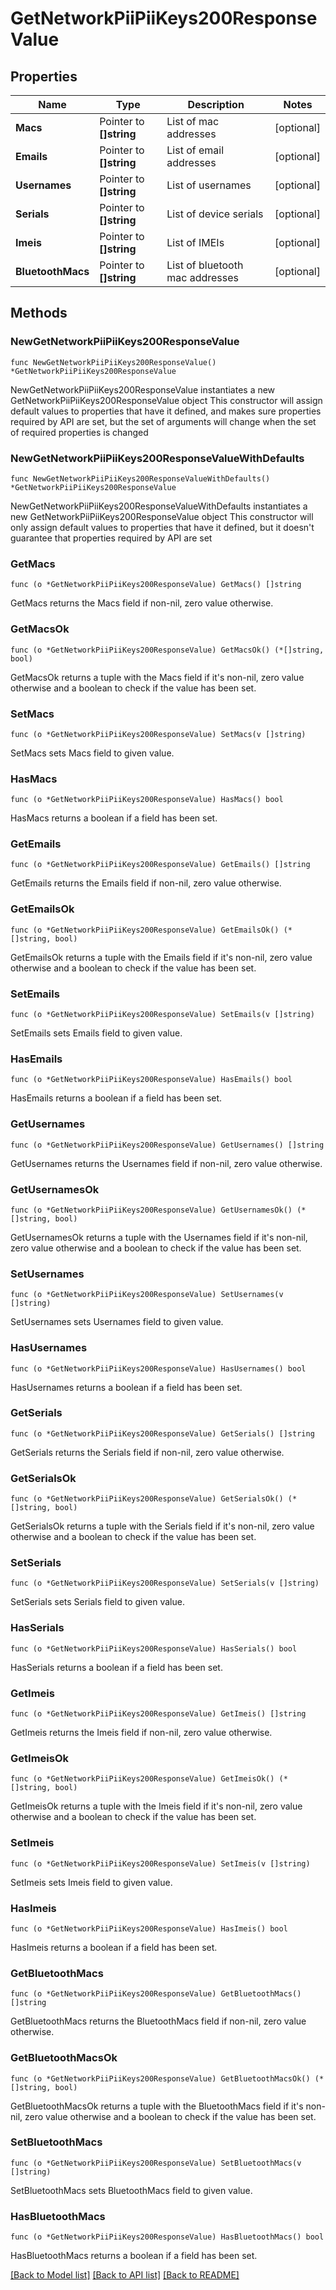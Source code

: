 # GetNetworkPiiPiiKeys200ResponseValue

## Properties

Name | Type | Description | Notes
------------ | ------------- | ------------- | -------------
**Macs** | Pointer to **[]string** | List of mac addresses | [optional] 
**Emails** | Pointer to **[]string** | List of email addresses | [optional] 
**Usernames** | Pointer to **[]string** | List of usernames | [optional] 
**Serials** | Pointer to **[]string** | List of device serials | [optional] 
**Imeis** | Pointer to **[]string** | List of IMEIs | [optional] 
**BluetoothMacs** | Pointer to **[]string** | List of bluetooth mac addresses | [optional] 

## Methods

### NewGetNetworkPiiPiiKeys200ResponseValue

`func NewGetNetworkPiiPiiKeys200ResponseValue() *GetNetworkPiiPiiKeys200ResponseValue`

NewGetNetworkPiiPiiKeys200ResponseValue instantiates a new GetNetworkPiiPiiKeys200ResponseValue object
This constructor will assign default values to properties that have it defined,
and makes sure properties required by API are set, but the set of arguments
will change when the set of required properties is changed

### NewGetNetworkPiiPiiKeys200ResponseValueWithDefaults

`func NewGetNetworkPiiPiiKeys200ResponseValueWithDefaults() *GetNetworkPiiPiiKeys200ResponseValue`

NewGetNetworkPiiPiiKeys200ResponseValueWithDefaults instantiates a new GetNetworkPiiPiiKeys200ResponseValue object
This constructor will only assign default values to properties that have it defined,
but it doesn't guarantee that properties required by API are set

### GetMacs

`func (o *GetNetworkPiiPiiKeys200ResponseValue) GetMacs() []string`

GetMacs returns the Macs field if non-nil, zero value otherwise.

### GetMacsOk

`func (o *GetNetworkPiiPiiKeys200ResponseValue) GetMacsOk() (*[]string, bool)`

GetMacsOk returns a tuple with the Macs field if it's non-nil, zero value otherwise
and a boolean to check if the value has been set.

### SetMacs

`func (o *GetNetworkPiiPiiKeys200ResponseValue) SetMacs(v []string)`

SetMacs sets Macs field to given value.

### HasMacs

`func (o *GetNetworkPiiPiiKeys200ResponseValue) HasMacs() bool`

HasMacs returns a boolean if a field has been set.

### GetEmails

`func (o *GetNetworkPiiPiiKeys200ResponseValue) GetEmails() []string`

GetEmails returns the Emails field if non-nil, zero value otherwise.

### GetEmailsOk

`func (o *GetNetworkPiiPiiKeys200ResponseValue) GetEmailsOk() (*[]string, bool)`

GetEmailsOk returns a tuple with the Emails field if it's non-nil, zero value otherwise
and a boolean to check if the value has been set.

### SetEmails

`func (o *GetNetworkPiiPiiKeys200ResponseValue) SetEmails(v []string)`

SetEmails sets Emails field to given value.

### HasEmails

`func (o *GetNetworkPiiPiiKeys200ResponseValue) HasEmails() bool`

HasEmails returns a boolean if a field has been set.

### GetUsernames

`func (o *GetNetworkPiiPiiKeys200ResponseValue) GetUsernames() []string`

GetUsernames returns the Usernames field if non-nil, zero value otherwise.

### GetUsernamesOk

`func (o *GetNetworkPiiPiiKeys200ResponseValue) GetUsernamesOk() (*[]string, bool)`

GetUsernamesOk returns a tuple with the Usernames field if it's non-nil, zero value otherwise
and a boolean to check if the value has been set.

### SetUsernames

`func (o *GetNetworkPiiPiiKeys200ResponseValue) SetUsernames(v []string)`

SetUsernames sets Usernames field to given value.

### HasUsernames

`func (o *GetNetworkPiiPiiKeys200ResponseValue) HasUsernames() bool`

HasUsernames returns a boolean if a field has been set.

### GetSerials

`func (o *GetNetworkPiiPiiKeys200ResponseValue) GetSerials() []string`

GetSerials returns the Serials field if non-nil, zero value otherwise.

### GetSerialsOk

`func (o *GetNetworkPiiPiiKeys200ResponseValue) GetSerialsOk() (*[]string, bool)`

GetSerialsOk returns a tuple with the Serials field if it's non-nil, zero value otherwise
and a boolean to check if the value has been set.

### SetSerials

`func (o *GetNetworkPiiPiiKeys200ResponseValue) SetSerials(v []string)`

SetSerials sets Serials field to given value.

### HasSerials

`func (o *GetNetworkPiiPiiKeys200ResponseValue) HasSerials() bool`

HasSerials returns a boolean if a field has been set.

### GetImeis

`func (o *GetNetworkPiiPiiKeys200ResponseValue) GetImeis() []string`

GetImeis returns the Imeis field if non-nil, zero value otherwise.

### GetImeisOk

`func (o *GetNetworkPiiPiiKeys200ResponseValue) GetImeisOk() (*[]string, bool)`

GetImeisOk returns a tuple with the Imeis field if it's non-nil, zero value otherwise
and a boolean to check if the value has been set.

### SetImeis

`func (o *GetNetworkPiiPiiKeys200ResponseValue) SetImeis(v []string)`

SetImeis sets Imeis field to given value.

### HasImeis

`func (o *GetNetworkPiiPiiKeys200ResponseValue) HasImeis() bool`

HasImeis returns a boolean if a field has been set.

### GetBluetoothMacs

`func (o *GetNetworkPiiPiiKeys200ResponseValue) GetBluetoothMacs() []string`

GetBluetoothMacs returns the BluetoothMacs field if non-nil, zero value otherwise.

### GetBluetoothMacsOk

`func (o *GetNetworkPiiPiiKeys200ResponseValue) GetBluetoothMacsOk() (*[]string, bool)`

GetBluetoothMacsOk returns a tuple with the BluetoothMacs field if it's non-nil, zero value otherwise
and a boolean to check if the value has been set.

### SetBluetoothMacs

`func (o *GetNetworkPiiPiiKeys200ResponseValue) SetBluetoothMacs(v []string)`

SetBluetoothMacs sets BluetoothMacs field to given value.

### HasBluetoothMacs

`func (o *GetNetworkPiiPiiKeys200ResponseValue) HasBluetoothMacs() bool`

HasBluetoothMacs returns a boolean if a field has been set.


[[Back to Model list]](../README.md#documentation-for-models) [[Back to API list]](../README.md#documentation-for-api-endpoints) [[Back to README]](../README.md)


